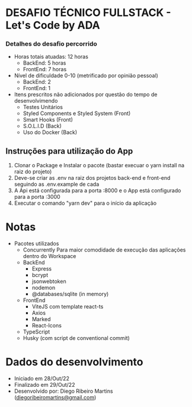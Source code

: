 # DESAFIO TÉCNICO FULLSTACK - Let's Code by ADA

### Detalhes do desafio percorrido

- Horas totais atuadas: 12 horas
  - BackEnd: 5 horas
  - FrontEnd: 7 horas
- Nível de dificuldade 0-10 (metrificado por opinião pessoal)
  - BackEnd: 2
  - FrontEnd: 1
- Itens prescritos não adicionados por questão do tempo de desenvolvimendo
  - Testes Unitários
  - Styled Components e Styled System (Front)
  - Smart Hooks (Front)
  - S.O.L.I.D (Back)
  - Uso do Docker (Back)

## Instruções para utilização do App
1. Clonar o Package e Instalar o pacote (bastar execuar o yarn install na raiz do projeto)
2. Deve-se criar as .env na raiz dos projetos back-end e front-end seguindo as .env.example de cada
3. A Api está configurada para a porta :8000 e o App está configurado para a porta :3000
4. Executar o comando "yarn dev" para o início da aplicação

# Notas
- Pacotes utilizados
  - Concurrently
    Para maior comodidade de execução das aplicações dentro do Workspace
  - BackEnd
    - Express
    - bcrypt
    - jsonwebtoken
    - nodemon
    - @databases/sqlite (in memory)
  - FrontEnd
    - ViteJS com template react-ts
    - Axios
    - Marked
    - React-Icons
  - TypeScript
  - Husky (com script de conventional commit)

# Dados do desenvolvimento
- Iniciado em 28/Out/22
- Finalizado em 29/Out/22
- Desenvolvido por: Diego Ribeiro Martins (diegoribeiromartins@gmail.com)